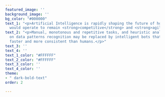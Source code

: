 ```yaml
---
featured_image: ''
background_image: ''
bg_color: "#000000"
text_1: "<p>Artificial Intelligence is rapidly shaping the future of how organizations
  would operate to remain <strong>competitive</strong> and <strong>agile</strong>.</p>"
text_2: "<p>Manual, monotonous and repetitive tasks, and heuristic analytics based
  on data patterns recognition may be replaced by intelligent bots that do better,
  faster and more consistent than humans.</p>"
text_3: ''
text_4: ''
text_1_color: "#FFFFFF"
text_2_color: "#FFFFFF"
text_3_color: ''
text_4_color: ''
theme:
- " dark-bold-text"
order: 2

---
```

